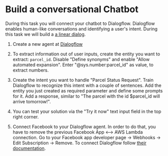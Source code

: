 # Build a conversational Chatbot

During this task you will connect your chatbot to Dialogflow. Dialogflow enables human-like conversations and identifying a user's intent. During this task we will build a [a linear dialog](https://dialogflow.com/docs/dialogs).

1. Create a new agent at [Dialogflow](https://console.dialogflow.com)

2. To extract information out of user inputs, create the entity you want to extract: `parcel_id`. Disable "Define synonyms" and enable "Allow automated expansion". Enter "@sys.number:parcel_id" as value, to extract numbers.

3. Create the intent you want to handle "Parcel Status Request". Train Dialogflow to recognize this intent with a couple of sentences. Add the entity you just created as required parameter and define some prompts for it. Add a response, similar to "The parcel with the id \$parcel_id will arrive tomorrow!".

4. You can test your solution via the "Try it now" text input field in the top right corner.

5. Connect Facebook to your Dialogflow agent. In order to do that, you have to remove the previous Facebook App <--> AWS Lambda connection. Go to your Facebook app developer page -> Webhooks -> Edit Subscription -> Remove. To connect Dialogflow follow [their documentation](https://dialogflow.com/docs/integrations/facebook).

